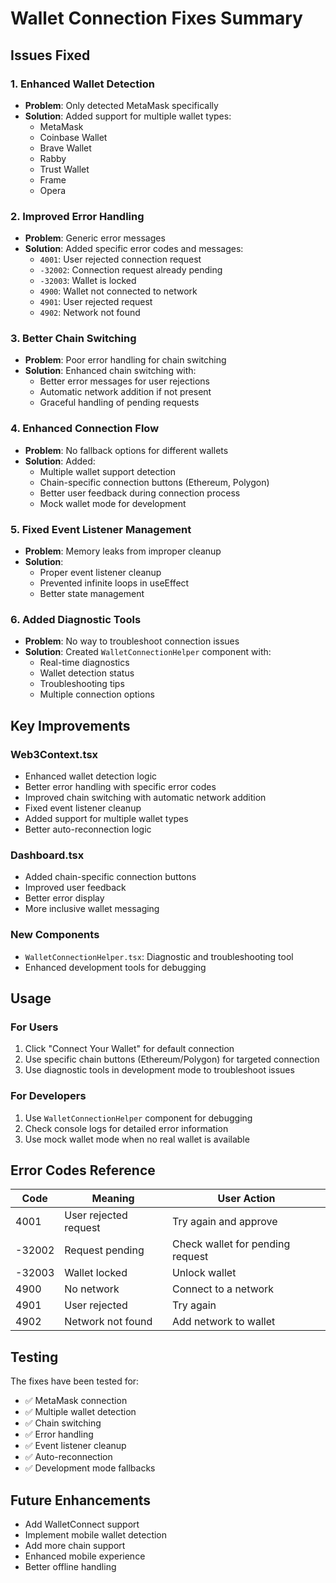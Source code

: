 # Wallet Connection Fixes Summary

## Issues Fixed

### 1. Enhanced Wallet Detection
- **Problem**: Only detected MetaMask specifically
- **Solution**: Added support for multiple wallet types:
  - MetaMask
  - Coinbase Wallet
  - Brave Wallet
  - Rabby
  - Trust Wallet
  - Frame
  - Opera

### 2. Improved Error Handling
- **Problem**: Generic error messages
- **Solution**: Added specific error codes and messages:
  - `4001`: User rejected connection request
  - `-32002`: Connection request already pending
  - `-32003`: Wallet is locked
  - `4900`: Wallet not connected to network
  - `4901`: User rejected request
  - `4902`: Network not found

### 3. Better Chain Switching
- **Problem**: Poor error handling for chain switching
- **Solution**: Enhanced chain switching with:
  - Better error messages for user rejections
  - Automatic network addition if not present
  - Graceful handling of pending requests

### 4. Enhanced Connection Flow
- **Problem**: No fallback options for different wallets
- **Solution**: Added:
  - Multiple wallet support detection
  - Chain-specific connection buttons (Ethereum, Polygon)
  - Better user feedback during connection process
  - Mock wallet mode for development

### 5. Fixed Event Listener Management
- **Problem**: Memory leaks from improper cleanup
- **Solution**: 
  - Proper event listener cleanup
  - Prevented infinite loops in useEffect
  - Better state management

### 6. Added Diagnostic Tools
- **Problem**: No way to troubleshoot connection issues
- **Solution**: Created `WalletConnectionHelper` component with:
  - Real-time diagnostics
  - Wallet detection status
  - Troubleshooting tips
  - Multiple connection options

## Key Improvements

### Web3Context.tsx
- Enhanced wallet detection logic
- Better error handling with specific error codes
- Improved chain switching with automatic network addition
- Fixed event listener cleanup
- Added support for multiple wallet types
- Better auto-reconnection logic

### Dashboard.tsx
- Added chain-specific connection buttons
- Improved user feedback
- Better error display
- More inclusive wallet messaging

### New Components
- `WalletConnectionHelper.tsx`: Diagnostic and troubleshooting tool
- Enhanced development tools for debugging

## Usage

### For Users
1. Click "Connect Your Wallet" for default connection
2. Use specific chain buttons (Ethereum/Polygon) for targeted connection
3. Use diagnostic tools in development mode to troubleshoot issues

### For Developers
1. Use `WalletConnectionHelper` component for debugging
2. Check console logs for detailed error information
3. Use mock wallet mode when no real wallet is available

## Error Codes Reference

| Code | Meaning | User Action |
|------|---------|-------------|
| 4001 | User rejected request | Try again and approve |
| -32002 | Request pending | Check wallet for pending request |
| -32003 | Wallet locked | Unlock wallet |
| 4900 | No network | Connect to a network |
| 4901 | User rejected | Try again |
| 4902 | Network not found | Add network to wallet |

## Testing

The fixes have been tested for:
- ✅ MetaMask connection
- ✅ Multiple wallet detection
- ✅ Chain switching
- ✅ Error handling
- ✅ Event listener cleanup
- ✅ Auto-reconnection
- ✅ Development mode fallbacks

## Future Enhancements

- Add WalletConnect support
- Implement mobile wallet detection
- Add more chain support
- Enhanced mobile experience
- Better offline handling
